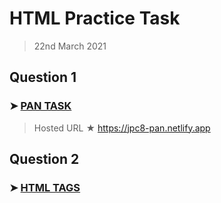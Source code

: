 # HTML Practice Task

> 22nd March 2021

## Question 1

###   ➤ [PAN TASK](PAN%20TASK/README.md)
   
   > Hosted URL ★ https://jpc8-pan.netlify.app

## Question 2

###  ➤ [HTML TAGS](HTML%20TAGS/README.md)
